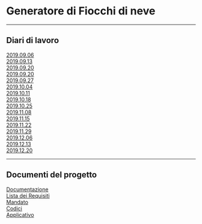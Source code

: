 # Generatore di Fiocchi di neve
___
## Diari di lavoro
<a href="Documenti/Diari/DanMat_FioccoDiNeve_2019-09-06.md">2019.09.06</a><br>
<a href="Documenti/Diari/DanMat_FioccoDiNeve_2019-09-13.md">2019.09.13</a><br>
<a href="Documenti/Diari/DanMat_FioccoDiNeve_2019-09-20.md">2019.09.20</a><br>
<a href="Documenti/Diari/DanMat_FioccoDiNeve_2019-09-20.md">2019.09.20</a><br>
<a href="Documenti/Diari/DanMat_FioccoDiNeve_2019-09-27.md">2019.09.27</a><br>
<a href="Documenti/Diari/DanMat_FioccoDiNeve_2019-10-04.md">2019.10.04</a><br>
<a href="Documenti/Diari/DanMat_FioccoDiNeve_2019-10-11.md">2019.10.11</a><br>
<a href="Documenti/Diari/DanMat_FioccoDiNeve_2019-10-18.md">2019.10.18</a><br>
<a href="Documenti/Diari/DanMat_FioccoDiNeve_2019-10-25.md">2019.10.25</a><br>
<a href="Documenti/Diari/DanMat_FioccoDiNeve_2019-11-08.md">2019.11.08</a><br>
<a href="Documenti/Diari/DanMat_FioccoDiNeve_2019-11-15.md">2019.11.15</a><br>
<a href="Documenti/Diari/DanMat_FioccoDiNeve_2019-11-22.md">2019.11.22</a><br>
<a href="Documenti/Diari/DanMat_FioccoDiNeve_2019-11-29.md">2019.11.29</a><br>
<a href="Documenti/Diari/DanMat_FioccoDiNeve_2019-12-06.md">2019.12.06</a><br>
<a href="Documenti/Diari/DanMat_FioccoDiNeve_2019-12-13.md">2019.12.13</a><br>
<a href="Documenti/Diari/DanMat_FioccoDiNeve_2019-12-20.md">2019.12.20</a><br>
___

## Documenti del progetto
<a href="Documenti/Documentazione.md">Documentazione</a><br>
<a href="Documenti/19_09_20_ListaRequisitimd.md">Lista dei Requisiti</a><br>
<a href="Documenti/Mandato.pdf">Mandato</a><br>
<a href="../Source/">Codici</a><br>
<a href="../Dist/GeneratoreFiocchiDiNeve.zip">Applicativo</a><br>

